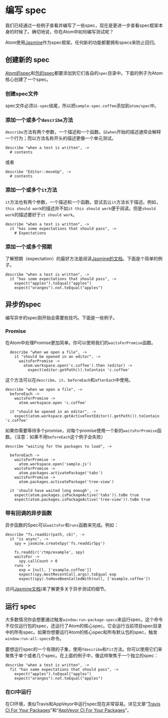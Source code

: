 <!-- 译者：Github@wizardforcel -->

# 编写 spec #

我们已经通过一些例子查看并编写了一些spec，现在是更进一步查看spec框架本身的时候了。确切地说，你在Atom中如何编写测试呢？

Atom使用[Jasmine](http://jasmine.github.io/1.3/introduction.html)作为spec框架。任何新的功能都要拥有specs来防止回归。

## 创建新的 spec ##

[Atom的spec](https://github.com/atom/atom/tree/master/spec)和[包的spec](https://github.com/atom/markdown-preview/tree/master/spec)都要添加到它们各自的`spec`目录中。下面的例子为Atom核心创建了一个spec。

### 创建spec文件 ###

spec文件必须以`-spec`结尾，所以把`sample-spec.coffee`添加到`atom/spec`中。

### 添加一个或多个`describe`方法 ###

`describe`方法有两个参数，一个描述和一个函数。以`when`开始的描述通常会解释一个行为；而以方法名称开头的描述更像一个单元测试。

```
describe "when a test is written", ->
  # contents
```

或者

```
describe "Editor::moveUp", ->
  # contents
```

### 添加一个或多个`it`方法 ###

`it`方法也有两个参数，一个描述和一个函数。尝试去让`it`方法长于描述。例如，`this should work`的描述并不如`it this should work`便于阅读。但是`should work`的描述要好于`it should work`。

```
describe "when a test is written", ->
  it "has some expectations that should pass", ->
    # Expectations
```

### 添加一个或多个预期 ###

了解预期（expectation）的最好方法是阅读[Jasmine的文档](http://jasmine.github.io/1.3/introduction.html#section-Expectations)。下面是个简单的例子。

```
describe "when a test is written", ->
  it "has some expectations that should pass", ->
    expect("apples").toEqual("apples")
    expect("oranges").not.toEqual("apples")
```

## 异步的spec ##

编写异步的spec刚开始会需要些技巧。下面是一些例子。

### Promise ###

在Atom中处理Promise更加简单。你可以使用我们的`waitsForPromise`函数。

```
  describe "when we open a file", ->
    it "should be opened in an editor", ->
      waitsForPromise ->
        atom.workspace.open('c.coffee').then (editor) ->
          expect(editor.getPath()).toContain 'c.coffee'
```

这个方法可以在`describe`、`it`、`beforeEach`和`afterEach`中使用。

```
describe "when we open a file", ->
  beforeEach ->
    waitsForPromise ->
      atom.workspace.open 'c.coffee'

  it "should be opened in an editor", ->
    expect(atom.workspace.getActiveTextEditor().getPath()).toContain 'c.coffee'
```

如果你需要等待多个promise，对每个promise使用一个新的`waitsForPromise`函数。（注意：如果不用`beforeEach`这个例子会失败）

```
describe "waiting for the packages to load", ->

  beforeEach ->
    waitsForPromise ->
      atom.workspace.open('sample.js')
    waitsForPromise ->
      atom.packages.activatePackage('tabs')
    waitsForPromise ->
      atom.packages.activatePackage('tree-view')

  it 'should have waited long enough', ->
    expect(atom.packages.isPackageActive('tabs')).toBe true
    expect(atom.packages.isPackageActive('tree-view')).toBe true
```

### 带有回调的异步函数 ###

异步函数的Spec可以`waitsFor`和`runs`函数来完成。例如：

```
describe "fs.readdir(path, cb)", ->
  it "is async", ->
    spy = jasmine.createSpy('fs.readdirSpy')

    fs.readdir('/tmp/example', spy)
    waitsFor ->
      spy.callCount > 0
    runs ->
      exp = [null, ['example.coffee']]
      expect(spy.mostRecentCall.args).toEqual exp
      expect(spy).toHaveBeenCalledWith(null, ['example.coffee'])
```

访问[Jasmine文档](http://jasmine.github.io/1.3/introduction.html#section-Asynchronous_Support))来了解更多关于异步测试的细节。

## 运行 spec ##

大多数情况你会想要通过触发`window:run-package-specs`来运行spec。这个命令不仅仅运行包的spec，还运行了Atom的核心spec。它会运行当前项目spec目录中的所有spec。如果你想要运行Atom的核心spec和所有默认包的spec，触发`window:run-all-specs`命令。

要想运行spec的一个有限的子集，使用`fdescribe`和`fit`方法。你可以使用它们来聚焦于单个或者几个spec。在上面的例子中，像这样聚焦于一个独立的spec：

```
describe "when a test is written", ->
  fit "has some expectations that should pass", ->
    expect("apples").toEqual("apples")
    expect("oranges").not.toEqual("apples")
```

### 在CI中运行 ###

在CI环境，类似Travis和AppVeyor中运行spec现在非常容易。详见文章“[Travis CI For Your Packages](http://blog.atom.io/2014/04/25/ci-for-your-packages.html)”和“[AppVeyor CI For Your Packages](http://blog.atom.io/2014/07/28/windows-ci-for-your-packages.html)”。